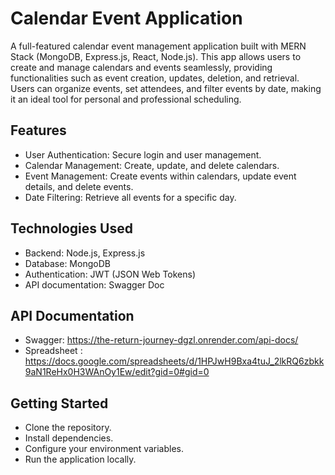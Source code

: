 # Calendar Event Application

A full-featured calendar event management application built with MERN Stack (MongoDB, Express.js, React, Node.js). This app allows users to create and manage calendars and events seamlessly, providing functionalities such as event creation, updates, deletion, and retrieval. Users can organize events, set attendees, and filter events by date, making it an ideal tool for personal and professional scheduling.

## Features
- User Authentication: Secure login and user management.
- Calendar Management: Create, update, and delete calendars.
- Event Management: Create events within calendars, update event details, and delete events.
- Date Filtering: Retrieve all events for a specific day.

## Technologies Used
- Backend: Node.js, Express.js
- Database: MongoDB
- Authentication: JWT (JSON Web Tokens)
- API documentation: Swagger Doc

## API Documentation
- Swagger: https://the-return-journey-dgzl.onrender.com/api-docs/
- Spreadsheet : https://docs.google.com/spreadsheets/d/1HPJwH9Bxa4tuJ_2lkRQ6zbkk9aN1ReHx0H3WAnOy1Ew/edit?gid=0#gid=0

## Getting Started
- Clone the repository.
- Install dependencies.
- Configure your environment variables.
- Run the application locally.
